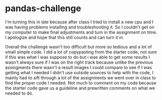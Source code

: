 # pandas-challenge
I'm turning this in late because after class I tried to install a new cpu and I was having problems installing and troubleshooting it.
So I couldn't get on my computer to make final adjustments and turn in the assignment on time.
I apologize and hope that this still counts and can turn it in.

Overall the challenge wasn't too difficult but more so tedious and a lot of small simple code.
I did a lot of copypasting from the starter code, not sure if this was what I was suppose to do but i was able to get some results
I wasn't always sure if I was on the right track because unlike the previous assingments there wasn't a result images I could compare to see if I was getting what I needed
I didn't use outside sources to help with the code, I mainly had to sift through a lot of the assignments we went over in class to find the proper code I needed.
Not much to comment on my code because the starter code gave us a guideline and prewritten comments on what we needed to do.
